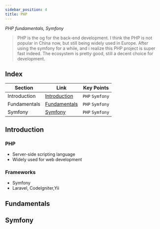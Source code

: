 ```yaml
---
sidebar_position: 4
title: PHP
---
```

*PHP fundamentals, Symfony*
> PHP is the og for the back-end development. I think the PHP is not popular in China now, but still being widely used in Europe. After using the symfony for a while, and i realize this PHP project is super fast indeed. The ecosystem is pretty good, still a decent choice for development. 

## Index
| Section | Link | Key Points |
|---------|------|--------|
| Introduction | [Introduction](#introduction) |`PHP` `Symfony`|
| Fundamentals | [Fundamentals](#fundamentals) |`PHP` `Symfony`|
| Symfony | [Symfony](#symfony) |`PHP` `Symfony`|


## Introduction
### PHP
- Server-side scripting language
- Widely used for web development

### Frameworks
- Symfony
- Laravel, CodeIgniter,Yii

## Fundamentals

## Symfony
